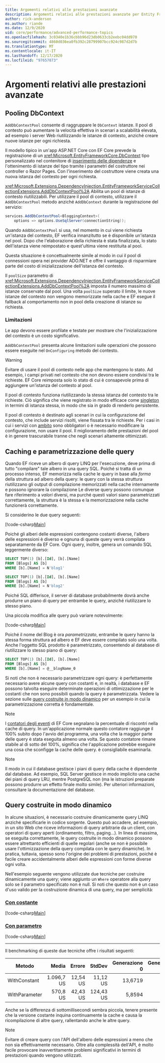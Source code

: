 ```yaml
---
title: Argomenti relativi alle prestazioni avanzate
description: Argomenti relativi alle prestazioni avanzate per Entity Framework Core
author: rick-anderson
ms.author: riande
ms.date: 12/9/2020
uid: core/performance/advanced-performance-topics
ms.openlocfilehash: 3c0340e1b36cbbb96d23db0633cb2eebc04dd970
ms.sourcegitcommit: 4860d036ea0fb392c28799907bcc924c987d2d7b
ms.translationtype: MT
ms.contentlocale: it-IT
ms.lasthandoff: 12/17/2020
ms.locfileid: "97657873"
---
```

# <a name="advanced-performance-topics"></a>Argomenti relativi alle prestazioni avanzate

## <a name="dbcontext-pooling"></a>Pooling DbContext

`AddDbContextPool` consente di raggruppare le `DbContext` istanze. Il pool di contesto può aumentare la velocità effettiva in scenari a scalabilità elevata, ad esempio i server Web riutilizzando le istanze di contesto, anziché creare nuove istanze per ogni richiesta.

Il modello tipico in un'app ASP.NET Core con EF Core prevede la registrazione di un <xref:Microsoft.EntityFrameworkCore.DbContext> tipo personalizzato nel contenitore di [inserimento delle dipendenze](/aspnet/core/fundamentals/dependency-injection) e l'ottenimento di istanze del tipo tramite i parametri del costruttore nei controller o Razor Pages. Con l'inserimento del costruttore viene creata una nuova istanza del contesto per ogni richiesta.

<xref:Microsoft.Extensions.DependencyInjection.EntityFrameworkServiceCollectionExtensions.AddDbContextPool%2A> Abilita un pool di istanze di contesto riutilizzabili. Per utilizzare il pool di contesto, utilizzare il `AddDbContextPool` metodo anziché `AddDbContext` durante la registrazione del servizio:

```csharp
services.AddDbContextPool<BloggingContext>(
    options => options.UseSqlServer(connectionString));
```

Quando `AddDbContextPool` si usa, nel momento in cui viene richiesta un'istanza del contesto, EF verifica innanzitutto se è disponibile un'istanza nel pool. Dopo che l'elaborazione della richiesta è stata finalizzata, lo stato dell'istanza viene reimpostato e quest'ultima viene restituita al pool.

Questa situazione è concettualmente simile al modo in cui il pool di connessioni opera nei provider ADO.NET e offre il vantaggio di risparmiare parte del costo di inizializzazione dell'istanza del contesto.

Il `poolSize` parametro di <xref:Microsoft.Extensions.DependencyInjection.EntityFrameworkServiceCollectionExtensions.AddDbContextPool%2A> imposta il numero massimo di istanze conservate dal pool. Una volta `poolSize` superato il limite, le nuove istanze del contesto non vengono memorizzate nella cache e EF esegue il fallback al comportamento non in pool della creazione di istanze su richiesta.

### <a name="limitations"></a>Limitazioni

Le app devono essere profilate e testate per mostrare che l'inizializzazione del contesto è un costo significativo.

`AddDbContextPool` presenta alcune limitazioni sulle operazioni che possono essere eseguite nel `OnConfiguring` metodo del contesto.

> [!WARNING]
> Evitare di usare il pool di contesto nelle app che mantengono lo stato. Ad esempio, i campi privati nel contesto che non devono essere condivisi tra le richieste. EF Core reimposta solo lo stato di cui è consapevole prima di aggiungere un'istanza del contesto al pool.

Il pool di contesto funziona riutilizzando la stessa istanza del contesto tra le richieste. Ciò significa che viene registrato in modo efficace come [singleton](/aspnet/core/fundamentals/dependency-injection#service-lifetimes) in termini di istanza stessa, in modo che sia in grado di renderlo persistente.

Il pool di contesto è destinato agli scenari in cui la configurazione del contesto, che include servizi risolti, viene fissata tra le richieste. Per i casi in cui i servizi con [ambito](/aspnet/core/fundamentals/dependency-injection#service-lifetimes) sono obbligatori o è necessario modificare la configurazione, non usare il pool. Il miglioramento delle prestazioni del pool è in genere trascurabile tranne che negli scenari altamente ottimizzati.

## <a name="query-caching-and-parameterization"></a>Caching e parametrizzazione delle query

Quando EF riceve un albero di query LINQ per l'esecuzione, deve prima di tutto "compilare" tale albero in una query SQL. Poiché si tratta di un processo intenso, EF memorizza nella cache le query in base alla *forma* della struttura ad albero della query: le query con la stessa struttura riutilizzano gli output di compilazione memorizzati nella cache internamente e possono ignorare la compilazione Le diverse query possono comunque fare riferimento a *valori* diversi, ma purché questi valori siano parametrizzati correttamente, la struttura è la stessa e la memorizzazione nella cache funzionerà correttamente.

Si considerino le due query seguenti:

[!code-csharp[Main](../../../samples/core/Performance/Program.cs#QueriesWithConstants)]

Poiché gli alberi delle espressioni contengono costanti diverse, l'albero delle espressioni è diverso e ognuna di queste query verrà compilata separatamente da EF Core. Ogni query, inoltre, genera un comando SQL leggermente diverso:

```sql
SELECT TOP(1) [b].[Id], [b].[Name]
FROM [Blogs] AS [b]
WHERE [b].[Name] = N'blog1'

SELECT TOP(1) [b].[Id], [b].[Name]
FROM [Blogs] AS [b]
WHERE [b].[Name] = N'blog2'
```

Poiché SQL differisce, il server di database probabilmente dovrà anche produrre un piano di query per entrambe le query, anziché riutilizzare lo stesso piano.

Una piccola modifica alle query può variare notevolmente:

[!code-csharp[Main](../../../samples/core/Performance/Program.cs#QueriesWithParameterization)]

Poiché il nome del Blog è ora *parametrizzato*, entrambe le query hanno la stessa forma struttura ad albero e EF deve essere compilato solo una volta. Anche l'oggetto SQL prodotto è parametrizzato, consentendo al database di riutilizzare lo stesso piano di query:

```sql
SELECT TOP(1) [b].[Id], [b].[Name]
FROM [Blogs] AS [b]
WHERE [b].[Name] = @__blogName_0
```

Si noti che non è necessario parametrizzare ogni query: è perfettamente necessario avere alcune query con costanti e, in realtà, i database e EF possono talvolta eseguire determinate operazioni di ottimizzazione per le costanti che non sono possibili quando la query è parametrizzata. Vedere la sezione sulle [query costruite in modo dinamico](#dynamically-constructed-queries) per un esempio in cui la parametrizzazione corretta è fondamentale.

> [!NOTE]
> I [contatori degli eventi](xref:core/logging-events-diagnostics/event-counters) di EF Core segnalano la percentuale di riscontri nella cache di query. In un'applicazione normale questo contatore raggiunge il 100% subito dopo l'avvio del programma, una volta che la maggior parte delle query è stata eseguita almeno una volta. Se questo contatore rimane stabile al di sotto del 100%, significa che l'applicazione potrebbe eseguire una cosa che sconfigge la cache delle query. è consigliabile esaminarla.

> [!NOTE]
> Il modo in cui il database gestisce i piani di query della cache è dipendente dal database. Ad esempio, SQL Server gestisce in modo implicito una cache dei piani di query LRU, mentre PostgreSQL non (ma le istruzioni preparate possono produrre un effetto finale molto simile). Per ulteriori informazioni, consultare la documentazione del database.

## <a name="dynamically-constructed-queries"></a>Query costruite in modo dinamico

In alcune situazioni, è necessario costruire dinamicamente query LINQ anziché specificarle in codice sorgente. Questo può accadere, ad esempio, in un sito Web che riceve informazioni di query arbitrarie da un client, con operatori di query aperti (ordinamento, filtro, paging...). In linea di massima, se eseguita correttamente, le query costruite in modo dinamico possono essere altrettanto efficienti di quelle regolari (anche se non è possibile usare l'ottimizzazione della query compilata con le query dinamiche). In pratica, tuttavia, spesso sono l'origine dei problemi di prestazioni, poiché è facile creare accidentalmente alberi delle espressioni con forme diverse ogni volta.

Nell'esempio seguente vengono utilizzate due tecniche per costruire dinamicamente una query; viene aggiunto un `Where` operatore alla query solo se il parametro specificato non è null. Si noti che questo non è un caso d'uso valido per la costruzione dinamica di una query, ma per semplicità:

### <a name="with-constant"></a>[Con costante](#tab/with-constant)

[!code-csharp[Main](../../../samples/core/Benchmarks/DynamicallyConstructedQueries.cs?name=WithConstant&highlight=14-24)]

### <a name="with-parameter"></a>[Con parametro](#tab/with-parameter)

[!code-csharp[Main](../../../samples/core/Benchmarks/DynamicallyConstructedQueries.cs?name=WithParameter&highlight=14)]

***

Il benchmarking di queste due tecniche offre i risultati seguenti:

|        Metodo |       Media |    Errore |    StdDev |   Generazione 0 |  Generazione 1 | Generazione 2 | Allocato |
|-------------- |-----------:|---------:|----------:|--------:|-------:|------:|----------:|
|  WithConstant | 1.096,7 US | 12,54 US |  11,12 US | 13,6719 | 1,9531 |     - |  83,91 KB |
| WithParameter |   570,8 US | 42,43 US | 124,43 US |  5,8594 |      - |     - |  37,16 KB |

Anche se la differenza di sottomillisecondi sembra piccola, tenere presente che la versione costante inquina continuamente la cache e causa la ricompilazione di altre query, rallentando anche le altre query.

> [!NOTE]
> Evitare di creare query con l'API dell'albero delle espressioni a meno che non sia effettivamente necessario. Oltre alla complessità dell'API, è molto facile provocare inavvertitamente problemi significativi in termini di prestazioni quando vengono utilizzati.
